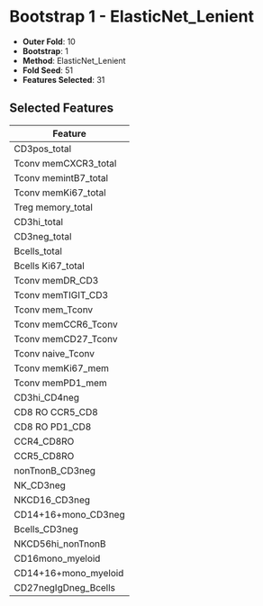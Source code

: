 # Bootstrap 1 - ElasticNet_Lenient

- **Outer Fold**: 10
- **Bootstrap**: 1
- **Method**: ElasticNet_Lenient
- **Fold Seed**: 51
- **Features Selected**: 31

## Selected Features

| Feature |
|---------|
| CD3pos_total |
| Tconv memCXCR3_total |
| Tconv memintB7_total |
| Tconv memKi67_total |
| Treg memory_total |
| CD3hi_total |
| CD3neg_total |
| Bcells_total |
| Bcells Ki67_total |
| Tconv memDR_CD3 |
| Tconv memTIGIT_CD3 |
| Tconv mem_Tconv |
| Tconv memCCR6_Tconv |
| Tconv memCD27_Tconv |
| Tconv naive_Tconv |
| Tconv memKi67_mem |
| Tconv memPD1_mem |
| CD3hi_CD4neg |
| CD8 RO CCR5_CD8 |
| CD8 RO PD1_CD8 |
| CCR4_CD8RO |
| CCR5_CD8RO |
| nonTnonB_CD3neg |
| NK_CD3neg |
| NKCD16_CD3neg |
| CD14+16+mono_CD3neg |
| Bcells_CD3neg |
| NKCD56hi_nonTnonB |
| CD16mono_myeloid |
| CD14+16+mono_myeloid |
| CD27negIgDneg_Bcells |
